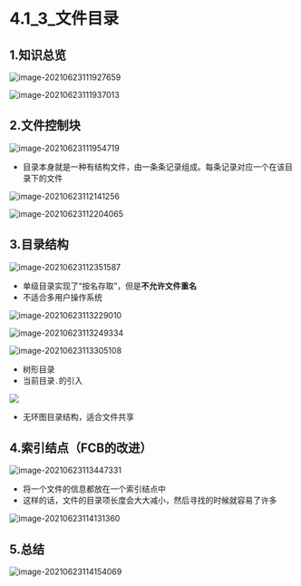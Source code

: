 # 4.1_3_文件目录

## 1.知识总览

![image-20210623111927659](https://tuchuang-01.oss-cn-beijing.aliyuncs.com/img/image-20210623111927659.png)

![image-20210623111937013](https://tuchuang-01.oss-cn-beijing.aliyuncs.com/img/image-20210623111937013.png)

## 2.文件控制块

![image-20210623111954719](https://tuchuang-01.oss-cn-beijing.aliyuncs.com/img/image-20210623111954719.png)

- 目录本身就是一种有结构文件，由一条条记录组成。每条记录对应一个在该目录下的文件

![image-20210623112141256](https://tuchuang-01.oss-cn-beijing.aliyuncs.com/img/image-20210623112141256.png)

![image-20210623112204065](https://tuchuang-01.oss-cn-beijing.aliyuncs.com/img/image-20210623112204065.png)

## 3.目录结构

![image-20210623112351587](https://tuchuang-01.oss-cn-beijing.aliyuncs.com/img/image-20210623112351587.png)

- 单级目录实现了“按名存取”，但是**不允许文件重名**
- 不适合多用户操作系统

![image-20210623113229010](https://tuchuang-01.oss-cn-beijing.aliyuncs.com/img/image-20210623113229010.png)

![image-20210623113249334](https://tuchuang-01.oss-cn-beijing.aliyuncs.com/img/image-20210623113249334.png)

![image-20210623113305108](https://tuchuang-01.oss-cn-beijing.aliyuncs.com/img/image-20210623113305108.png)

- 树形目录
- 当前目录`.`的引入

![](https://tuchuang-01.oss-cn-beijing.aliyuncs.com/img/image-20210623113349068.png)

- 无环图目录结构，适合文件共享

## 4.索引结点（FCB的改进）

![image-20210623113447331](https://tuchuang-01.oss-cn-beijing.aliyuncs.com/img/image-20210623113447331.png)

- 将一个文件的信息都放在一个索引结点中
- 这样的话，文件的目录项长度会大大减小，然后寻找的时候就容易了许多

![image-20210623114131360](https://tuchuang-01.oss-cn-beijing.aliyuncs.com/img/image-20210623114131360.png)



## 5.总结

![image-20210623114154069](https://tuchuang-01.oss-cn-beijing.aliyuncs.com/img/image-20210623114154069.png)

